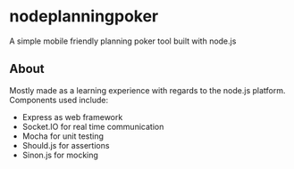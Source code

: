 # nodeplanningpoker
A simple mobile friendly planning poker tool built with node.js

## About

Mostly made as a learning experience with regards to the node.js platform. Components used include:

* Express as web framework
* Socket.IO for real time communication
* Mocha for unit testing
* Should.js for assertions
* Sinon.js for mocking
